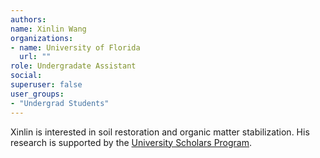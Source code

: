 ```yaml
---
authors:
name: Xinlin Wang	
organizations:
- name: University of Florida
  url: ""
role: Undergradate Assistant
social:
superuser: false
user_groups:
- "Undergrad Students"
---
```


Xinlin is interested in soil restoration and organic matter stabilization. His research is supported by the [University Scholars Program](https://cals.ufl.edu/getinvolved/honors/universityscholars/). 